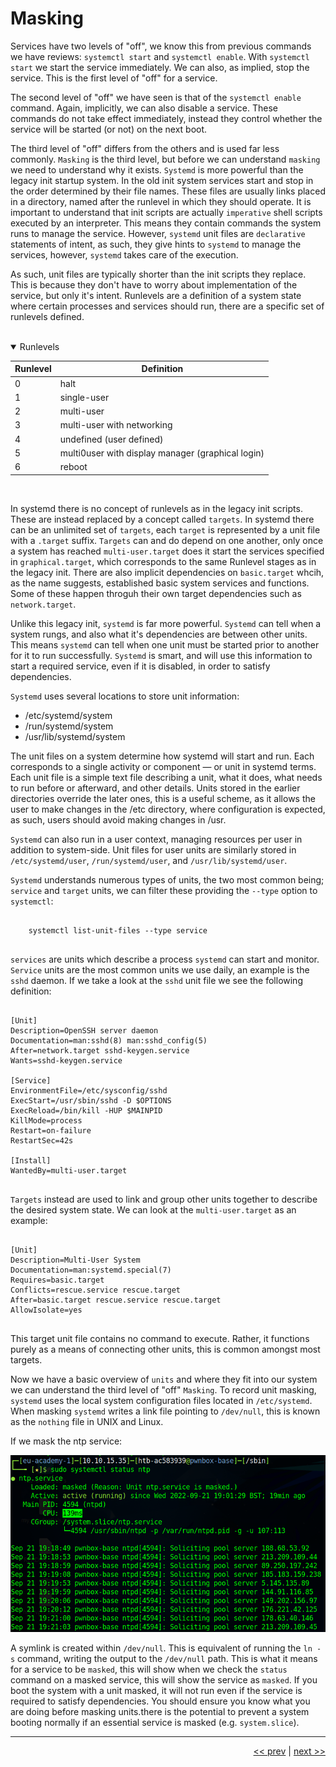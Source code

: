 # Masking

Services have two levels of "off", we know this from previous commands we have reviews: `systemctl start` and `systemctl enable`. With `systemctl start` we start the service immediately. We can also, as implied, stop the service. This is the first level of "off" for a service.

The second level of "off" we have seen is that of the `systemctl enable` command. Again, implicitly, we can also disable a service. These commands do not take effect immediately, instead they control whether the service will be started (or not) on the next boot.

The third level of "off" differs from the others and is used far less commonly. `Masking` is the third level, but before we can understand `masking` we need to understand why it exists. `Systemd` is more powerful than the legacy init startup system. In the old init system services start and stop in the order determined by their file names. These files are usually links placed in a directory, named after the runlevel in which they should operate. It is important to understand that init scripts are actually `imperative` shell scripts executed by an interpreter. This means they contain commands the system runs to manage the service. However, `systemd` unit files are `declarative` statements of intent, as such, they give hints to `systemd` to manage the services, however, `systemd` takes care of the execution.

As such, unit files are typically shorter than the init scripts they replace. This is because they don't have to worry about implementation of the service, but only it's intent. Runlevels are a definition of a system state where certain processes and services should run, there are a specific set of runlevels defined.

<br />

<details open>

<summary>Runlevels</summary>

| Runlevel | Definition |
| --- | --- |
| 0 | halt |
| 1 | single-user |
| 2 | multi-user |
| 3 | multi-user with networking |
| 4 | undefined (user defined) |
| 5 | multi0user with display manager (graphical login) |
| 6 | reboot |

</details>

<br />

In systemd there is no concept of runlevels as in the legacy init scripts. These are instead replaced by a concept called `targets`. In systemd there can be an unlimited set of `targets`, each `target` is represented by a unit file with a `.target` suffix. `Targets` can and do depend on one another, only once a system has reached `multi-user.target` does it start the services specified in `graphical.target`, which corresponds to the same Runlevel stages as in the legacy init. There are also implicit dependencies on `basic.target` whcih, as the name suggests, established basic system services and functions. Some of these happen throguh their own target dependencies such as `network.target`.

Unlike this legacy init, `systemd` is far more powerful. `Systemd` can tell when a system rungs, and also what it's dependencies are between other units. This means `systemd` can tell when one unit must be started prior to another for it to run successfully. `Systemd` is smart, and will use this information to start a required service, even if it is disabled, in order to satisfy dependencies.

`Systemd` uses several locations to store unit information:

- /etc/systemd/system
- /run/systemd/system
- /usr/lib/systemd/system

The unit files on a system determine how systemd will start and run. Each corresponds to a single activity or component — or unit in systemd terms. Each unit file is a simple text file describing a unit, what it does, what needs to run before or afterward, and other details. Units stored in the earlier directories override the later ones, this is a useful scheme, as it allows the user to make changes in the /etc directory, where configuration is expected, as such, users should avoid making changes in /usr.

`Systemd` can also run in a user context, managing resources per user in addition to system-side. Unit files for user units are similarly stored in `/etc/systemd/user`, `/run/systemd/user`, and `/usr/lib/systemd/user`.

`Systemd` understands numerous types of units, the two most common being; `service` and `target` units, we can filter these providing the `--type` option to `systemctl`:

<pre>
<code>
    systemctl list-unit-files --type service
</code>
</pre>

`services` are units which describe a process `systemd` can start and monitor. `Service` units are the most common units we use daily, an example is the `sshd` daemon. If we take a look at the `sshd` unit file we see the following definition:

<pre>
<code>
[Unit]
Description=OpenSSH server daemon
Documentation=man:sshd(8) man:sshd_config(5)
After=network.target sshd-keygen.service
Wants=sshd-keygen.service

[Service]
EnvironmentFile=/etc/sysconfig/sshd
ExecStart=/usr/sbin/sshd -D $OPTIONS
ExecReload=/bin/kill -HUP $MAINPID
KillMode=process
Restart=on-failure
RestartSec=42s

[Install]
WantedBy=multi-user.target
</code>
</pre>

`Targets` instead are used to link and group other units together to describe the desired system state. We can look at the `multi-user.target` as an example:

<pre>
<code>
[Unit]
Description=Multi-User System
Documentation=man:systemd.special(7)
Requires=basic.target
Conflicts=rescue.service rescue.target
After=basic.target rescue.service rescue.target
AllowIsolate=yes
</code>
</pre>

This target unit file contains no command to execute. Rather, it functions purely as a means of connecting other units, this is common amongst most targets.

Now we have a basic overview of `units` and where they fit into our system we can understand the third level of "off" `Masking`. To record unit masking, `systemd` uses the local system configuration files located in `/etc/systemd`. When masking `systemd` writes a link file pointing to `/dev/null`, this is known as the `nothing` file in UNIX and Linux.

If we mask the ntp service:

![Masking](../images/13_masking.png)

A symlink is created within `/dev/null`. This is equivalent of running the `ln -s` command, writing the output to the `/dev/null` path. This is what it means for a service to be `masked`, this will show when we check the `status` command on a masked service, this will show the service as `masked`.  If you boot the system with a unit masked, it will not run even if the service is required to satisfy dependencies. You should ensure you know what you are doing before masking units.there is the potential to prevent a system booting normally if an essential service is masked (e.g. `system.slice`).

___

<div align="right">

[<< prev](./12_daemons.md) | [next >>]()
</div>